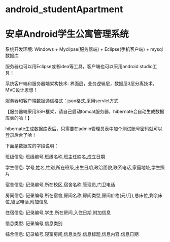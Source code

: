 # android_studentApartment
# 安卓Android学生公寓管理系统

系统开发环境: Windows + Myclipse(服务器端) + Eclipse(手机客户端) + mysql数据库

服务器也可以用Eclipse或者idea等工具，客户端也可以采用android studio工具！

系统客户端和服务器端架构技术: 界面层，业务逻辑层，数据层3层分离技术，MVC设计思想！

服务器和客户端数据通信格式：json格式,采用servlet方式

【服务器端采用SSH框架，请自己启动tomcat服务器，hibernate会自动生成数据库表的哈！】

hibernate生成数据库表后，只需要在admin管理员表中加个测试账号密码就可以登录后台了哈！

下面是数据库的字段说明：

班级信息: 班级编号,班级名称,班主任姓名,成立日期

学生信息: 学号,姓名,性别,所在班级,出生日期,政治面貌,联系电话,家庭地址,学生照片

宿舍信息: 记录编号,所在校区,宿舍名称,管理员,门卫电话

房间信息: 记录编号,所在宿舍,房间名称,房间类型,房间价格(元/月),总床位,剩余床位,寝室电话,附加信息

住宿信息: 记录编号,学生,所在房间,入住日期,附加信息

信息类型: 记录编号,信息类别

综合信息: 记录编号,寝室房间,信息类型,信息标题,信息内容,信息日期
